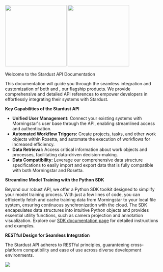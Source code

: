 <img src="https://assets.stardust-ai.com/docs/api/1d920f1-image.png" width="200px" style="margin: 0 auto" />
<img src="https://assets.stardust-ai.com/docs/api/1a52b24-image.png" width="200px" style="margin: 0 auto" />

Welcome to the Stardust API Documentation

This documentation will guide you through the seamless integration and customization of both <Glossary title="MorningStar" /> and <Glossary title="Rosetta" />, our flagship products. We provide comprehensive and detailed API references to empower developers in effortlessly integrating their systems with Stardust.

**Key Capabilities of the Stardust API**

- **Unified User Management:** Connect your existing systems with Morningstar's user base through the API, enabling streamlined access and authentication.
- **Automated Workflow Triggers:** Create projects, tasks, and other work objects within Rosetta, and automate the execution of workflows for increased efficiency.
- **Data Retrieval:** Access critical information about work objects and processes, facilitating data-driven decision-making.
- **Data Compatibility:** Leverage our comprehensive data structure specifications to easily import and export data that is fully compatible with both Morningstar and Rosetta.

**Streamline Model Training with the Python SDK**

Beyond our robust API, we offer a Python SDK toolkit designed to simplify your model training process. With just a few lines of code, you can efficiently fetch and cache training data from Morningstar to your local file system, ensuring continuous synchronization with the cloud. The SDK encapsulates data structures into intuitive Python objects and provides essential utility functions, such as camera projection and annotation visualization. Explore our [SDK documentation page](https://sdk-docs.stardust.ai/overview.html) for detailed instructions and examples.

**RESTful Design for Seamless Integration**

The Stardust API adheres to RESTful principles, guaranteeing cross-platform compatibility and ease of use across diverse development environments.

![](https://assets.stardust-ai.com/docs/api/28b44b7-image.png)
